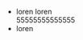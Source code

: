 <!DOCTYPE html>
<html lang="en">
<head>
	<meta charset="UTF-8">
	<title>Document</title>
</head>
<body>
	<div class="dichik">
	<ul>
		<li>loren loren 
		</li>55555555555555
		<li>loren 
		</li>
	</ul>
	</div>
</body>
</html>
